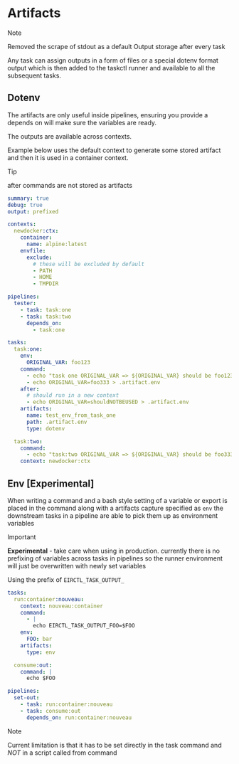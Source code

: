 # Artifacts

> [!NOTE]
> Removed the scrape of stdout as a default Output storage after every task

Any task can assign outputs in a form of files or a special dotenv format output which is then added to the taskctl runner and available to all the subsequent tasks.

## Dotenv

The artifacts are only useful inside pipelines, ensuring you provide a depends on will make sure the variables are ready.

The outputs are available across contexts.

Example below uses the default context to generate some stored artifact and then it is used in a container context.

> [!TIP]
> after commands are not stored as artifacts

```yaml
summary: true
debug: true
output: prefixed

contexts:
  newdocker:ctx:
    container:
      name: alpine:latest 
    envfile:
      exclude:
        # these will be excluded by default
        - PATH
        - HOME
        - TMPDIR

pipelines:
  tester:
    - task: task:one
    - task: task:two
      depends_on:
        - task:one

tasks:
  task:one:
    env:
      ORIGINAL_VAR: foo123
    command:
      - echo "task one ORIGINAL_VAR => ${ORIGINAL_VAR} should be foo123"
      - echo ORIGINAL_VAR=foo333 > .artifact.env
    after:
      # should run in a new context
      - echo ORIGINAL_VAR=shouldNOTBEUSED > .artifact.env
    artifacts:
      name: test_env_from_task_one
      path: .artifact.env
      type: dotenv

  task:two:
    command:
      - echo "task:two ORIGINAL_VAR => ${ORIGINAL_VAR} should be foo333"
    context: newdocker:ctx
```

## Env [Experimental]

When writing a command and a bash style setting of a variable or export is placed in the command along with a artifacts capture specified as `env` the downstream tasks in a pipeline are able to pick them up as environment variables

> [!IMPORTANT]
> **Experimental** - take care when using in production. currently there is no prefixing of variables across tasks in pipelines so the runner environment will just be overwritten with newly set variables

Using the prefix of `EIRCTL_TASK_OUTPUT_`

```yaml
tasks:
  run:container:nouveau:
    context: nouveau:container
    command:
      - |
        echo EIRCTL_TASK_OUTPUT_FOO=$FOO
    env:
      FOO: bar
    artifacts:
      type: env

  consume:out:
    command: |
      echo $FOO

pipelines:
  set-out:
    - task: run:container:nouveau
    - task: consume:out
      depends_on: run:container:nouveau
```

> [!NOTE]
> Current limitation is that it has to be set directly in the task command and _NOT_ in a script called from command
